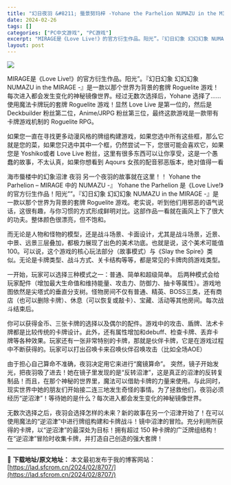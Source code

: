 ```yaml
---
title: "幻日夜羽 &#8211; 蜃景努玛梓 -Yohane the Parhelion NUMAZU in the MIRAGE pc中文分享"
date: 2024-02-26
tags: []
categories: ["PC中文游戏", "PC游戏"]
excerpt: "MIRAGE是《Love Live!》的官方衍生作品。阳光”。『幻日幻象 幻幻幻象 NUMAZU in the MIRAGE -』是一款以那个世界为背景的套牌 Roguelite 游戏！每次进入都会发生变化的神秘镜像世界。经过无数次选择后，Yohane 选择了……使用魔法卡牌玩的套牌 Rogueli&hellip;"
layout: post
---
```


<img class="aligncenter" src="https://img-eshop.cdn.nintendo.net/i/187f77d9027be6fec7d1cab20f4cfbfb526617e570cabdc3e88cbbf6ee6cdc29.jpg?w=1000" />

MIRAGE是《Love Live!》的官方衍生作品。阳光”。『幻日幻象 幻幻幻象 NUMAZU in the MIRAGE -』是一款以那个世界为背景的套牌 Roguelite 游戏！每次进入都会发生变化的神秘镜像世界。经过无数次选择后，Yohane 选择了……使用魔法卡牌玩的套牌 Roguelite 游戏！显然 Love Live 是第一位的，然后是 Deckbuilder 粉丝第二位，Anime/JRPG 粉丝第三位，最终这款游戏是一款带有卡牌游戏机制的 Roguelite RPG。

如果您一直在寻找更多动漫风格的牌组构建游戏，如果您选中所有这些框，那么它就是您的菜，如果您只选中其中一个框，仍然尝试一下，您很可能会喜欢它，如果您是 Yoshiko或者 Love Live 粉丝，这里有很多东西可以让你享受，这是一个愚蠢的故事，不太认真，如果你想看到 Aqours 女孩的配音邪恶版本，绝对值得一看

海市蜃楼中的幻象沼津 夜羽 另一个夜羽的故事就在这里！！
Yohane the Parhelion – MIRAGE 中的 NUMAZU -』 Yohane the Parhelion 是《Love Live!》的官方衍生作品！阳光””。『幻日幻象 幻幻幻象 NUMAZU in the MIRAGE -』是一款以那个世界为背景的套牌 Roguelite 游戏。老实说，听到他们用邪恶的语气说话，这很有趣，与你习惯的方式形成鲜明对比。这部作品一看就在画风上下了很大的功夫。整体颜色很漂亮，但不饱和。

而无论是人物和怪物的模型，还是战斗场景、卡面设计，尤其是战斗场景，近景、中景、远景三层叠加，都极力展现了出色的美术功底。也就是说，这个美术可能值100。可以说，这个游戏的核心玩法部分（故事模式）与《Slay the Spire》类似。无论是卡牌类型、战斗方式、关卡结构等等，都是常见的卡牌肉鸽游戏类型。

一开始，玩家可以选择三种模式之一：普通、简单和超级简单。
后两种模式会给玩家配件（增加最大生命值和维持能量、攻击力、防御力、抽卡等属性）。游戏地图依然是尖塔式的垂直分支树。怪物房间不仅有普通、精英、BOSS三类，还有商店（也可以删除卡牌）、休息（可以恢复或敲卡）、宝藏、活动等其他房间。每次战斗结束后。

你可以获得金币、三张卡牌的选择以及偶尔的配件。游戏中的攻击、盾牌、法术卡牌都是比较传统的卡牌设计。此外，还有属性增加和debuff、检查卡牌、丢弃卡牌等各种效果。玩家还有一张非常特别的卡牌，那就是伙伴卡牌，它是在游戏过程中不断获得的。玩家可以打出召唤卡来召唤伙伴召唤攻击（比如全场AOE）

由于担心自己算命不准确，夜羽决定用它来进行“魔镜算命”。
突然，镜子开始发光，把夜羽吸了进去！她在镜子里发现的是“反转沼津”，这是真正的沼津的反转复制品！而且，在那个神秘的世界里，魔法可以借助卡牌的力量来使用。与此同时，现实世界中她的朋友们开始接二连三地发生奇怪的事情。为了拯救他们，夜羽必须经历“逆沼津”！等待她的是什么？每次进入都会发生变化的神秘镜像世界。

无数次选择之后，夜羽会选择怎样的未来？新的故事在另一个沼津开始了！在可以使用魔法的“逆沼津”中进行牌组构建和卡牌战斗！镜中沼津的冒险。充分利用所获得的卡牌，以“逆沼津”的最深处为目标！拥有超过 150 种卡牌的广泛牌组结构！在“逆沼津”冒险时收集卡牌，并打造自己创造的强大套牌！

---
📖 **下载地址/原文地址：** 本文最初发布于我的博客网站：[https://lad.sfcrom.cn/2024/02/8707/](https://lad.sfcrom.cn/2024/02/8707/)
